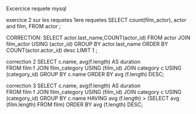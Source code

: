  Excercice requete mysql
 
 exercice 2 sur les requetes
1ere requetes
SELECT count(film_actor), actor and film, FROM actor ;



CORRECTION:
SELECT actor.last_name,COUNT(actor_id)
FROM actor
JOIN film_actor USING (actor_id)
GROUP BY actor.last_name 
ORDER BY COUNT(actor.actor_id) desc
LIMIT 1 ;







correction 2
SELECT c.name, avg(f.length) AS duration  
FROM film f
 JOIN film_category USING (film_id) 
 JOIN category c USING (category_id)
 GROUP BY c.name
 ORDER BY avg (f.length) DESC;









correction 3
SELECT c.name, avg(f.length) AS duration  
FROM film f
 JOIN film_category USING (film_id) 
 JOIN category c USING (category_id)
 GROUP BY c.name
 HAVING  avg (f.length) > (SELECT avg (film.length) FROM film)
 ORDER BY avg (f.length) DESC;
